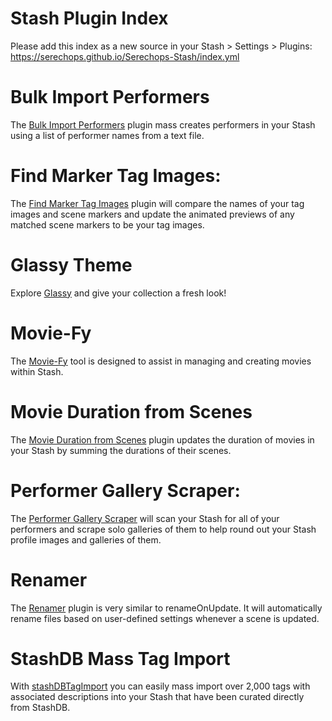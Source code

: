 # Stash Plugin Index

Please add this index as a new source in your Stash > Settings > Plugins: https://serechops.github.io/Serechops-Stash/index.yml

# Bulk Import Performers

The [Bulk Import Performers](https://github.com/Serechops/Serechops-Stash/tree/main/plugins/bulkImportPerformers#bulk-import-performers) plugin mass creates performers in your Stash using a list of performer names from a text file.

# Find Marker Tag Images: 

The [Find Marker Tag Images](https://github.com/Serechops/Serechops-Stash/tree/main/plugins/findMarkerTagImages#find-marker-tag-images) plugin will compare the names of your tag images and scene markers and update the animated previews of any matched scene markers to be your tag images. 

# Glassy Theme

Explore [Glassy](https://github.com/Serechops/Serechops-Stash/tree/main/themes/Glassy#glassy---a-window-to-your-collection) and give your collection a fresh look!

# Movie-Fy

The [Movie-Fy](https://github.com/Serechops/Serechops-Stash/tree/main/plugins/Movie-Fy#movie-fy) tool is designed to assist in managing and creating movies within Stash.

# Movie Duration from Scenes

The [Movie Duration from Scenes](https://github.com/Serechops/Serechops-Stash/tree/main/plugins/scenesMovieDuration#movie-duration-from-scenes) plugin updates the duration of movies in your Stash by summing the durations of their scenes.

# Performer Gallery Scraper:

The [Performer Gallery Scraper](https://github.com/Serechops/Serechops-Stash/tree/main/plugins/performerGallery) will scan your Stash for all of your performers and scrape solo galleries of them to help round out your Stash profile images and galleries of them.

# Renamer

The [Renamer](https://github.com/Serechops/Serechops-Stash/tree/main/plugins/Renamer#renamer) plugin is very similar to renameOnUpdate. It will automatically rename files based on user-defined settings whenever a scene is updated.

# StashDB Mass Tag Import

With [stashDBTagImport](https://github.com/Serechops/Serechops-Stash/tree/main/plugins/stashDBTagImport#stashdbtagimport) you can easily mass import over 2,000 tags with associated descriptions into your Stash that have been curated directly from StashDB.




